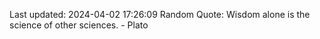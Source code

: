 Last updated: 2024-04-02 17:26:09
Random Quote: Wisdom alone is the science of other sciences. - Plato